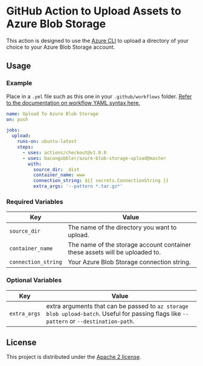 # GitHub Action to Upload Assets to Azure Blob Storage

This action is designed to use the [Azure CLI](https://docs.microsoft.com/en-us/cli/azure/install-azure-cli?view=azure-cli-latest) to upload a directory of your choice to your Azure Blob Storage account.

## Usage

### Example

Place in a `.yml` file such as this one in your `.github/workflows` folder. [Refer to the documentation on workflow YAML syntax here.](https://help.github.com/en/articles/workflow-syntax-for-github-actions)

```yaml
name: Upload To Azure Blob Storage
on: push

jobs:
  upload:
    runs-on: ubuntu-latest
    steps:
      - uses: actions/checkout@v1.0.0
      - uses: bacongobbler/azure-blob-storage-upload@master
        with:
          source_dir: _dist
          container_name: www
          connection_string: ${{ secrets.ConnectionString }}
          extra_args: '--pattern *.tar.gz*'
```

### Required Variables

| Key | Value |
| ------------- | ------------- |
| `source_dir` | The name of the directory you want to upload. |
| `container_name` | The name of the storage account container these assets will be uploaded to. |
| `connection_string` | Your Azure Blob Storage connection string. |

### Optional Variables

| Key | Value |
| ------------- | ------------- |
| `extra_args` | extra arguments that can be passed to `az storage blob upload-batch`. Useful for passing flags like `--pattern` or `--destination-path`. |

## License

This project is distributed under the [Apache 2 license](LICENSE.md).

